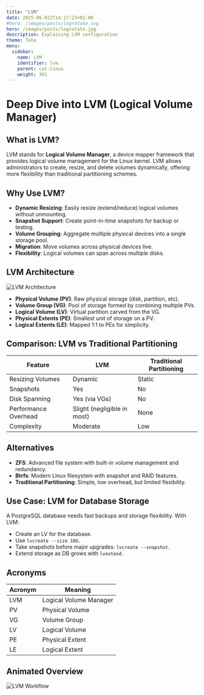 ```yaml
---
title: "LVM"
date: 2025-06-022T14:17:23+02:00
#hero: /images/posts/logrotate.svg
hero: /images/posts/logrotate.jpg
description: Explaining LVM configuration
theme: Toha
menu:
  sidebar:
    name: LVM
    identifier: lvm
    parent: cat-linux
    weight: 301
---
```

# Deep Dive into LVM (Logical Volume Manager)

## What is LVM?

LVM stands for **Logical Volume Manager**, a device mapper framework that provides logical volume management for the Linux kernel. LVM allows administrators to create, resize, and delete volumes dynamically, offering more flexibility than traditional partitioning schemes.

## Why Use LVM?

- **Dynamic Resizing**: Easily resize (extend/reduce) logical volumes without unmounting.
- **Snapshot Support**: Create point-in-time snapshots for backup or testing.
- **Volume Grouping**: Aggregate multiple physical devices into a single storage pool.
- **Migration**: Move volumes across physical devices live.
- **Flexibility**: Logical volumes can span across multiple disks.

## LVM Architecture

![LVM Architecture](https://upload.wikimedia.org/wikipedia/commons/thumb/8/82/Lvm.png/800px-Lvm.png)

- **Physical Volume (PV)**: Raw physical storage (disk, partition, etc).
- **Volume Group (VG)**: Pool of storage formed by combining multiple PVs.
- **Logical Volume (LV)**: Virtual partition carved from the VG.
- **Physical Extents (PE)**: Smallest unit of storage on a PV.
- **Logical Extents (LE)**: Mapped 1:1 to PEs for simplicity.

## Comparison: LVM vs Traditional Partitioning

| Feature                 | LVM                         | Traditional Partitioning       |
|------------------------|-----------------------------|--------------------------------|
| Resizing Volumes       | Dynamic                     | Static                         |
| Snapshots              | Yes                         | No                             |
| Disk Spanning          | Yes (via VGs)               | No                             |
| Performance Overhead   | Slight (negligible in most) | None                           |
| Complexity             | Moderate                    | Low                            |

## Alternatives

- **ZFS**: Advanced file system with built-in volume management and redundancy.
- **Btrfs**: Modern Linux filesystem with snapshot and RAID features.
- **Traditional Partitioning**: Simple, low overhead, but limited flexibility.

## Use Case: LVM for Database Storage

A PostgreSQL database needs fast backups and storage flexibility. With LVM:
- Create an LV for the database.
- Use `lvcreate --size 10G`.
- Take snapshots before major upgrades: `lvcreate --snapshot`.
- Extend storage as DB grows with `lvextend`.

## Acronyms

| Acronym | Meaning                         |
|---------|----------------------------------|
| LVM     | Logical Volume Manager          |
| PV      | Physical Volume                 |
| VG      | Volume Group                    |
| LV      | Logical Volume                  |
| PE      | Physical Extent                 |
| LE      | Logical Extent                  |

## Animated Overview

![LVM Workflow](https://linuxhint.com/wp-content/uploads/2020/11/01-LVM-Architecture.gif)

